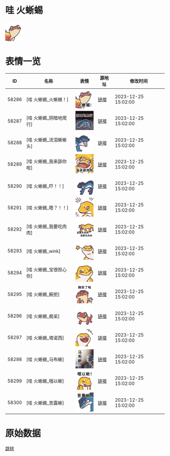# 哇 火蜥蜴

<img src="./cover.png" height="60" alt="cover" />

# 表情一览

|ID|名称|表情|源地址|修改时间|
|----|----|----|----|----|
|58286|[哇 火蜥蜴_火蜥蜴！]|<img src="./pic/058286_%5B哇 火蜥蜴_火蜥蜴！%5D.png" height="60" alt="火蜥蜴！"/>|[链接](https://i0.hdslb.com/bfs/garb/cf2a6bc66d36aebac7332cb06523bb7962bc431f.png)|2023-12-25 15:02:00|
|58287|[哇 火蜥蜴_阴暗地爬行]|<img src="./pic/058287_%5B哇 火蜥蜴_阴暗地爬行%5D.png" height="60" alt="阴暗地爬行"/>|[链接](https://i0.hdslb.com/bfs/garb/ffad920916fb90c04d67587a9f4b212ff56baf4d.png)|2023-12-25 15:02:00|
|58288|[哇 火蜥蜴_流泪蜥蜥头]|<img src="./pic/058288_%5B哇 火蜥蜴_流泪蜥蜥头%5D.png" height="60" alt="流泪蜥蜥头"/>|[链接](https://i0.hdslb.com/bfs/garb/a4135fe299fcb6ea4b691384c6e655e13bee8a67.png)|2023-12-25 15:02:00|
|58289|[哇 火蜥蜴_我来舔你啦]|<img src="./pic/058289_%5B哇 火蜥蜴_我来舔你啦%5D.png" height="60" alt="我来舔你啦"/>|[链接](https://i0.hdslb.com/bfs/garb/063aae515b35713c2c1015d8b2b2bfd15fdb41b9.png)|2023-12-25 15:02:00|
|58290|[哇 火蜥蜴_吓！！]|<img src="./pic/058290_%5B哇 火蜥蜴_吓！！%5D.png" height="60" alt="吓！！"/>|[链接](https://i0.hdslb.com/bfs/garb/8bb6a505da08e9738fc7d1f67daf9fe3853ebf6a.png)|2023-12-25 15:02:00|
|58291|[哇 火蜥蜴_嗯？！！]|<img src="./pic/058291_%5B哇 火蜥蜴_嗯？！！%5D.png" height="60" alt="嗯？！！"/>|[链接](https://i0.hdslb.com/bfs/garb/f70af802afe8de7063cf02358659578f094c9fae.png)|2023-12-25 15:02:00|
|58292|[哇 火蜥蜴_我要吃肉肉]|<img src="./pic/058292_%5B哇 火蜥蜴_我要吃肉肉%5D.png" height="60" alt="我要吃肉肉"/>|[链接](https://i0.hdslb.com/bfs/garb/02952472df240454301e03cdcec7fc7c6edb77aa.png)|2023-12-25 15:02:00|
|58293|[哇 火蜥蜴_wink]|<img src="./pic/058293_%5B哇 火蜥蜴_wink%5D.png" height="60" alt="wink"/>|[链接](https://i0.hdslb.com/bfs/garb/e55f60aac8711f0c3cd13a7f86693e99067ad002.png)|2023-12-25 15:02:00|
|58294|[哇 火蜥蜴_宝很担心你]|<img src="./pic/058294_%5B哇 火蜥蜴_宝很担心你%5D.png" height="60" alt="宝很担心你"/>|[链接](https://i0.hdslb.com/bfs/garb/747dbd07bd377e6979f5ab80a9839db5fa66ba9f.png)|2023-12-25 15:02:00|
|58295|[哇 火蜥蜴_婉拒]|<img src="./pic/058295_%5B哇 火蜥蜴_婉拒%5D.png" height="60" alt="婉拒"/>|[链接](https://i0.hdslb.com/bfs/garb/0129fdf352d827d4112c0261286624018b59e525.png)|2023-12-25 15:02:00|
|58296|[哇 火蜥蜴_痴呆]|<img src="./pic/058296_%5B哇 火蜥蜴_痴呆%5D.png" height="60" alt="痴呆"/>|[链接](https://i0.hdslb.com/bfs/garb/7d7c0681aa1b7cf0cbb8d2d53b6962e3b187cb9a.png)|2023-12-25 15:02:00|
|58297|[哇 火蜥蜴_塔诺西]|<img src="./pic/058297_%5B哇 火蜥蜴_塔诺西%5D.png" height="60" alt="塔诺西"/>|[链接](https://i0.hdslb.com/bfs/garb/5574a95712919eb8853f87ac12e3927f64f1484b.png)|2023-12-25 15:02:00|
|58298|[哇 火蜥蜴_马布蜥]|<img src="./pic/058298_%5B哇 火蜥蜴_马布蜥%5D.png" height="60" alt="马布蜥"/>|[链接](https://i0.hdslb.com/bfs/garb/f17d2e26b9fc7b3603b57a1ded2a1726012f990e.png)|2023-12-25 15:02:00|
|58299|[哇 火蜥蜴_哦以蜥]|<img src="./pic/058299_%5B哇 火蜥蜴_哦以蜥%5D.png" height="60" alt="哦以蜥"/>|[链接](https://i0.hdslb.com/bfs/garb/0c61301d5d1ba29e3ef492b91dc2c1068964c961.png)|2023-12-25 15:02:00|
|58300|[哇 火蜥蜴_苦露蜥]|<img src="./pic/058300_%5B哇 火蜥蜴_苦露蜥%5D.png" height="60" alt="苦露蜥"/>|[链接](https://i0.hdslb.com/bfs/garb/5e718c4a5ff72c930367d1d17d347cfcd94ed921.png)|2023-12-25 15:02:00|

# 原始数据

[跳转](./raw.json)


